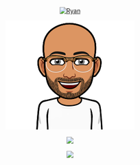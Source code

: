 <!-- ### Hi there 👋 -->

<!--
**ryanjoy0000/ryanjoy0000** is a ✨ _special_ ✨ repository because its `README.md` (this file) appears on your GitHub profile.

Here are some ideas to get you started:

- 🔭 I’m currently working on ...
- 🌱 I’m currently learning ...
- 👯 I’m looking to collaborate on ...
- 🤔 I’m looking for help with ...
- 💬 Ask me about ...
- 📫 How to reach me: ...
- 😄 Pronouns: ...
-  Fun fact: ...:
-->

<div align="center">
    <a href="https://git.io/typing-svg"><img src="https://readme-typing-svg.herokuapp.com?font=FiraCode&size=24&duration=4500&color=06CAFF&center=true&width=550&lines=Hi!+I+am+Ryan...;Hope+you+are+having+a+great+day!;I+enjoy+creating+digital+solutions.;I+like+coding+with;Golang,+Typescript,+Angular,+NodeJS;I+can+create+a+DOM+element!+wink*;I+can+write+a+css+style;I+can+write+an+api;I+can+write+a+SQL+statement;I+can+write+a+microservice;I+can+write+a+docker+container;I+know+a+thing+or+two+about...;+cloud+services+:+AWS,+GCP,+Azure;I+enjoy+gaming+on+the+PS5;and+the+Nintendo+Switch!(Mario+Fan!);I+can+fork+a+repo+and...;+operate+a+forklift+too!;" alt="Ryan"></a>
</div>
<p align="center">
    <img src="https://github.com/ryanjoy0000/tangy-lemon/blob/main/front-end/tangy-lemon-web/src/assets/img/avatar.png" alt="avatar" />
</p>
<p align="center">
  <a href="https://tangylemon.com/author"><img src="https://img.shields.io/badge/%20-Portfolio:_Ryan_Joy-white?color=white&labelColor=06caff&logo=googleearth&logoColor=ffffff" /></a>
</p>
<p align="center">
  <a href="https://www.linkedin.com/in/ryanjoy0000/"><img src="https://img.shields.io/badge/%20-Ryan_Joy-white?color=white&labelColor=06caff&logo=linkedin&logoColor=ffffff" /></a>
</p>

<!-- 
<p align="left"> <img src="https://komarev.com/ghpvc/?username=ryanjoy0000&label=Profile%20views&color=0e75b6&style=flat" alt="ryanjoy0000" /> </p>
<p><img align="left" src="https://github-readme-stats.vercel.app/api/top-langs?username=ryanjoy0000&show_icons=true&locale=en&layout=compact" alt="ryanjoy0000" /></p>
-->
<!-- 
<p>&nbsp;<img align="center" src="https://github-readme-stats.vercel.app/api?username=ryanjoy0000&show_icons=true&locale=en" alt="ryanjoy0000" /></p>
-->
<!-- 
<p><img align="center" src="https://github-readme-streak-stats.herokuapp.com/?user=ryanjoy0000&" alt="ryanjoy0000" /></p>
-->
<!-- 
[![GitHub Streak](https://github-readme-streak-stats.herokuapp.com?user=ryanjoy0000&hide_border=true&date_format=M%20j%5B%2C%20Y%5D&background=45%2CC4F032%2CEBEBEB&hide_total_contributions=true)](https://git.io/streak-stats)
-->
